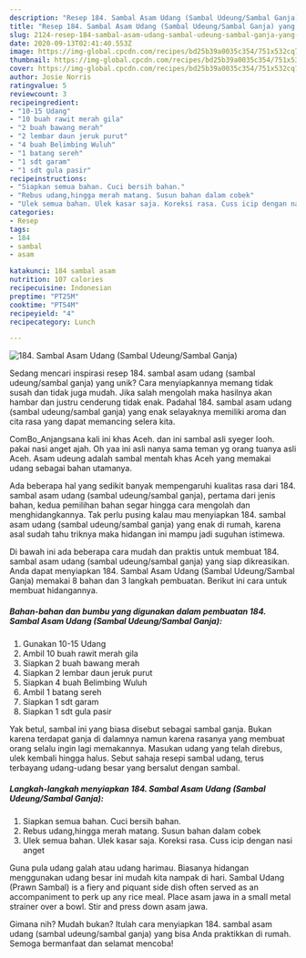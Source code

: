 ```yaml
---
description: "Resep 184. Sambal Asam Udang (Sambal Udeung/Sambal Ganja) yang Enak"
title: "Resep 184. Sambal Asam Udang (Sambal Udeung/Sambal Ganja) yang Enak"
slug: 2124-resep-184-sambal-asam-udang-sambal-udeung-sambal-ganja-yang-enak
date: 2020-09-13T02:41:40.553Z
image: https://img-global.cpcdn.com/recipes/bd25b39a0035c354/751x532cq70/184-sambal-asam-udang-sambal-udeungsambal-ganja-foto-resep-utama.jpg
thumbnail: https://img-global.cpcdn.com/recipes/bd25b39a0035c354/751x532cq70/184-sambal-asam-udang-sambal-udeungsambal-ganja-foto-resep-utama.jpg
cover: https://img-global.cpcdn.com/recipes/bd25b39a0035c354/751x532cq70/184-sambal-asam-udang-sambal-udeungsambal-ganja-foto-resep-utama.jpg
author: Josie Norris
ratingvalue: 5
reviewcount: 3
recipeingredient:
- "10-15 Udang"
- "10 buah rawit merah gila"
- "2 buah bawang merah"
- "2 lembar daun jeruk purut"
- "4 buah Belimbing Wuluh"
- "1 batang sereh"
- "1 sdt garam"
- "1 sdt gula pasir"
recipeinstructions:
- "Siapkan semua bahan. Cuci bersih bahan."
- "Rebus udang,hingga merah matang. Susun bahan dalam cobek"
- "Ulek semua bahan. Ulek kasar saja. Koreksi rasa. Cuss icip dengan nasi anget"
categories:
- Resep
tags:
- 184
- sambal
- asam

katakunci: 184 sambal asam 
nutrition: 107 calories
recipecuisine: Indonesian
preptime: "PT25M"
cooktime: "PT54M"
recipeyield: "4"
recipecategory: Lunch

---
```



![184. Sambal Asam Udang (Sambal Udeung/Sambal Ganja)](https://img-global.cpcdn.com/recipes/bd25b39a0035c354/751x532cq70/184-sambal-asam-udang-sambal-udeungsambal-ganja-foto-resep-utama.jpg)

Sedang mencari inspirasi resep 184. sambal asam udang (sambal udeung/sambal ganja) yang unik? Cara menyiapkannya memang tidak susah dan tidak juga mudah. Jika salah mengolah maka hasilnya akan hambar dan justru cenderung tidak enak. Padahal 184. sambal asam udang (sambal udeung/sambal ganja) yang enak selayaknya memiliki aroma dan cita rasa yang dapat memancing selera kita.

ComBo_Anjangsana kali ini khas Aceh. dan ini sambal asli syeger looh. pakai nasi anget ajah. Oh yaa ini asli nanya sama teman yg orang tuanya asli Aceh. Asam udeung adalah sambal mentah khas Aceh yang memakai udang sebagai bahan utamanya.

Ada beberapa hal yang sedikit banyak mempengaruhi kualitas rasa dari 184. sambal asam udang (sambal udeung/sambal ganja), pertama dari jenis bahan, kedua pemilihan bahan segar hingga cara mengolah dan menghidangkannya. Tak perlu pusing kalau mau menyiapkan 184. sambal asam udang (sambal udeung/sambal ganja) yang enak di rumah, karena asal sudah tahu triknya maka hidangan ini mampu jadi suguhan istimewa.


Di bawah ini ada beberapa cara mudah dan praktis untuk membuat 184. sambal asam udang (sambal udeung/sambal ganja) yang siap dikreasikan. Anda dapat menyiapkan 184. Sambal Asam Udang (Sambal Udeung/Sambal Ganja) memakai 8 bahan dan 3 langkah pembuatan. Berikut ini cara untuk membuat hidangannya.

<!--inarticleads1-->

##### Bahan-bahan dan bumbu yang digunakan dalam pembuatan 184. Sambal Asam Udang (Sambal Udeung/Sambal Ganja):

1. Gunakan 10-15 Udang
1. Ambil 10 buah rawit merah gila
1. Siapkan 2 buah bawang merah
1. Siapkan 2 lembar daun jeruk purut
1. Siapkan 4 buah Belimbing Wuluh
1. Ambil 1 batang sereh
1. Siapkan 1 sdt garam
1. Siapkan 1 sdt gula pasir


Yak betul, sambal ini yang biasa disebut sebagai sambal ganja. Bukan karena terdapat ganja di dalamnya namun karena rasanya yang membuat orang selalu ingin lagi memakannya. Masukan udang yang telah direbus, ulek kembali hingga halus. Sebut sahaja resepi sambal udang, terus terbayang udang-udang besar yang bersalut dengan sambal. 

<!--inarticleads2-->

##### Langkah-langkah menyiapkan 184. Sambal Asam Udang (Sambal Udeung/Sambal Ganja):

1. Siapkan semua bahan. Cuci bersih bahan.
1. Rebus udang,hingga merah matang. Susun bahan dalam cobek
1. Ulek semua bahan. Ulek kasar saja. Koreksi rasa. Cuss icip dengan nasi anget


Guna pula udang galah atau udang harimau. Biasanya hidangan menggunakan udang besar ini mudah kita nampak di hari. Sambal Udang (Prawn Sambal) is a fiery and piquant side dish often served as an accompaniment to perk up any rice meal. Place asam jawa in a small metal strainer over a bowl. Stir and press down asam jawa. 

Gimana nih? Mudah bukan? Itulah cara menyiapkan 184. sambal asam udang (sambal udeung/sambal ganja) yang bisa Anda praktikkan di rumah. Semoga bermanfaat dan selamat mencoba!
